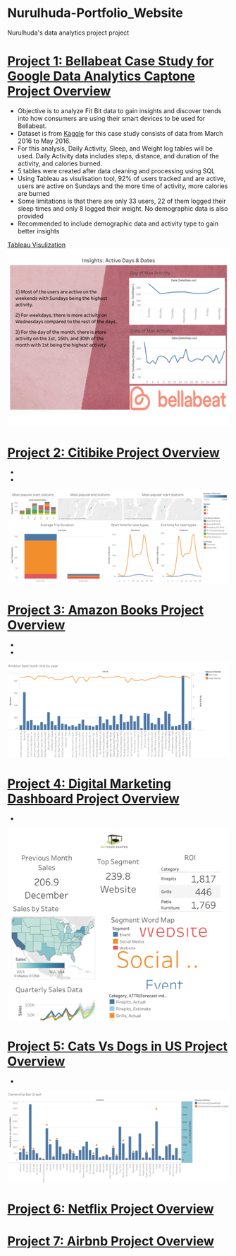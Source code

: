 # Nurulhuda-Portfolio_Website
Nurulhuda's data analytics project project

# [Project 1: Bellabeat Case Study for Google Data Analytics Captone Project Overview](https://github.com/Nurulhuda-sulaiman/GoogleDataAnalyticsCaptone) 
* Objective is to analyze Fit Bit data to gain insights and discover trends into how consumers are using their smart devices to be used for Bellabeat.
* Dataset is from [Kaggle](https://www.kaggle.com/datasets/arashnic/fitbit) for this case study consists of data from March 2016 to May 2016.
* For this analysis, Daily Activity, Sleep, and Weight log tables will be used. Daily Activity data includes steps, distance, and duration of the activity, and calories burned.
* 5 tables were created after data cleaning and processing using SQL
* Using Tableau as visulisation tool, 92% of users tracked and are active, users are active on Sundays and the more time of activity, more calories are burned
* Some limitations is that there are only 33 users, 22 of them logged their sleep times and only 8 logged their weight. No demographic data is also provided
* Recommended to include demographic data and activity type to gain better insights

[Tableau Visulization](https://public.tableau.com/app/profile/nurulhuda.binte.sulaiman/viz/CapstoneBellabeatcasestudy/Title)
![Insight_Active](/Images/Insights_%20Active%20Days%20%26%20Dates.png)

# [Project 2: Citibike Project Overview](https://public.tableau.com/app/profile/nurulhuda.binte.sulaiman/viz/CitibikeTrip_16632250985860/Feb2018) 
* 
* 
![Citibike Dashboard](/Images/Feb%202018.png)

# [Project 3: Amazon Books Project Overview](https://public.tableau.com/app/profile/nurulhuda.binte.sulaiman/viz/AmazonBooks_16632137720720/Amazonbestbooktitlebyyear_1) 
*
*
![Amazon_Book](/Images/Amazon%20best%20book%20title%20by%20year.png)

# [Project 4: Digital Marketing Dashboard Project Overview](https://public.tableau.com/app/profile/nurulhuda.binte.sulaiman/viz/DigitalMarketingDashboard_16643513702580/Dashboard1) 
*
![Digital Marketing Dashboard](/Images/Dashboard%201.png)

# [Project 5: Cats Vs Dogs in US Project Overview](https://public.tableau.com/app/profile/nurulhuda.binte.sulaiman/viz/CatsVSDogsinUS/Percentagetable_1) 
*
![CatsVSDogs](/Images/Ownership%20Bar%20Graph.png)

# [Project 6: Netflix Project Overview]()



# [Project 7: Airbnb Project Overview]()
